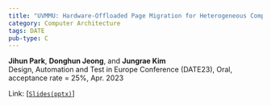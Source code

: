 ```yaml
---
title: "UVMMU: Hardware-Offloaded Page Migration for Heterogeneous Computing"
category: Computer Architecture
tags: DATE
pub-type: C
---
```


**Jihun Park**, **Donghun Jeong**, and **Jungrae Kim** <br>
Design, Automation and Test in Europe Conference (DATE23), Oral, acceptance rate = 25%, Apr. 2023

Link: [[```Slides(pptx)```](https://github.com/scalable-arch/scalable-arch.github.io/raw/main/_posts/slides/%5BDATE'23%5D%20UVMMU.pptx)]